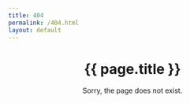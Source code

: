 ```yaml
---
title: 404
permalink: /404.html
layout: default
---
```


<h1 align="center">{{ page.title }}</h1>

<p align="center">Sorry, the page does not exist.</p>
